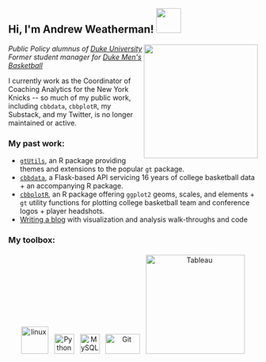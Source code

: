 <h2> Hi, I'm Andrew Weatherman! <img src="https://media2.giphy.com/media/26Fxy3Iz1ari8oytO/giphy.gif?cid=ecf05e47zfc7rf27qsdfw0nnqcb9uwj0si5yifzqwa04t3mz&ep=v1_stickers_search&rid=giphy.gif&ct=s" width="50"></h2>
<img align='right' src="andrew_cooper.png" width="230">
<p><em>Public Policy alumnus of <a href="https://duke.edu">Duke University</a></br>Former student manager for <a href="https://www.nytimes.com/2018/03/16/sports/duke-basketball-managers.html">Duke Men's Basketball</a></em></p>

I currently work as the Coordinator of Coaching Analytics for the New York Knicks -- so much of my public work, including `cbbdata`, `cbbplotR`, my Substack, and my Twitter, is no longer maintained or active.

### My past work:
- [`gtUtils`](https://gtutils.aweatherman.com/), an R package providing themes and extensions to the popular `gt` package.
- [`cbbdata`](https://cbbdata.aweatherman.com), a Flask-based API servicing 16 years of college basketball data + an accompanying R package.
- [`cbbplotR`](https://cbbplotr.aweatherman.com/articles/getting_started.html), an R package offering `ggplot2` geoms, scales, and elements + `gt` utility functions for plotting college basketball team and conference logos + player headshots.
- [Writing a blog](https://www.bucketsandbytes.com/) with visualization and analysis walk-throughs and code

### My toolbox:
<p align="center">
	<img title="R" alt="linux" src="https://raw.githubusercontent.com/Thomas-George-T/Thomas-George-T/master/assets/r-lang.svg" width="55" style="vertical-align:down; margin:4px"/>
	<img title="Python" alt="Python" src="https://raw.githubusercontent.com/Thomas-George-T/Thomas-George-T/master/assets/python.svg" width="40" height="40" style="vertical-align:down; margin:4px"/>
	<img title="MySQL" alt="MySQL" src="https://raw.githubusercontent.com/Thomas-George-T/Thomas-George-T/master/assets/mysql.svg" width="40" height="40" style="vertical-align:down; margin:4px"/>
	<img title="Git" alt="Git" src="https://raw.githubusercontent.com/Thomas-George-T/Thomas-George-T/master/assets/git.svg" width="70" height="40" style="vertical-align:down; margin:4px"/>
	<img title="Tableau" alt="Tableau" src="https://raw.githubusercontent.com/Thomas-George-T/Thomas-George-T/master/assets/tableau.svg" width="200" style="vertical-align:down; margin:4px"/>
</p>
